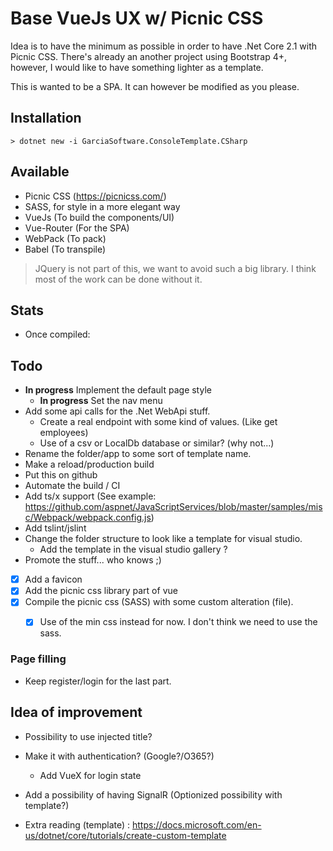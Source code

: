 # Base VueJs UX w/ Picnic CSS
Idea is to have the minimum as possible in order to have .Net Core 2.1 with Picnic CSS. There's already an another project using Bootstrap 4+, however, I would like to have something lighter as a template.

This is wanted to be a SPA. It can however be modified as you please.

## Installation
`> dotnet new -i GarciaSoftware.ConsoleTemplate.CSharp`

## Available
- Picnic CSS (https://picnicss.com/)
- SASS, for style in a more elegant way
- VueJs (To build the components/UI)
- Vue-Router (For the SPA)
- WebPack (To pack)
- Babel (To transpile)

> JQuery is not part of this, we want to avoid such a big library. I think most of the work can be done without it.

## Stats
- Once compiled:

## Todo
- **In progress** Implement the default page style
  - **In progress** Set the nav menu
- Add some api calls for the .Net WebApi stuff.
  - Create a real endpoint with some kind of values. (Like get employees)
  - Use of a csv or LocalDb database or similar? (why not...)
- Rename the folder/app to some sort of template name.
- Make a reload/production build
- Put this on github
- Automate the build / CI
- Add ts/x support (See example: https://github.com/aspnet/JavaScriptServices/blob/master/samples/misc/Webpack/webpack.config.js)
- Add tslint/jslint
- Change the folder structure to look like a template for visual studio.
  - Add the template in the visual studio gallery ?
- Promote the stuff... who knows ;)
- [X] Add a favicon
- [X] Add the picnic css library part of vue
- [X] Compile the picnic css (SASS) with some custom alteration (file).
  - [X] Use of the min css instead for now. I don't think we need to use the sass.


### Page filling
- Keep register/login for the last part.

## Idea of improvement
- Possibility to use injected title?
- Make it with authentication? (Google?/O365?)
  - Add VueX for login state
- Add a possibility of having SignalR (Optionized possibility with template?)

- Extra reading (template) : https://docs.microsoft.com/en-us/dotnet/core/tutorials/create-custom-template
